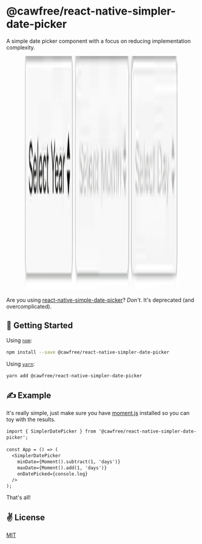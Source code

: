 # @cawfree/react-native-simpler-date-picker
A simple date picker component with a focus on reducing implementation complexity.

<p align="center">
  <img src="./bin/out.gif" alt="@cawfree/react-native-simpler-date-picker" width="406" height="616">
</p>

Are you using [react-native-simple-date-picker](https://github.com/cawfree/react-native-simple-date-picker)? _Don't_. It's deprecated (and overcomplicated).

## 🚀 Getting Started

Using [`npm`]():

```sh
npm install --save @cawfree/react-native-simpler-date-picker
```

Using [`yarn`]():

```sh
yarn add @cawfree/react-native-simpler-date-picker
```

## ✍️ Example

It's really simple, just make sure you have [moment.js](https://momentjs.com/docs/) installed so you can toy with the results.

```
import { SimplerDatePicker } from '@cawfree/react-native-simpler-date-picker';

const App = () => (
  <SimplerDatePicker
    minDate={Moment().subtract(1, 'days')}
    maxDate={Moment().add(1, 'days')}
    onDatePicked={console.log}
  />
);

```

That's all!

## ✌️ License
[MIT](https://opensource.org/licenses/MIT)
